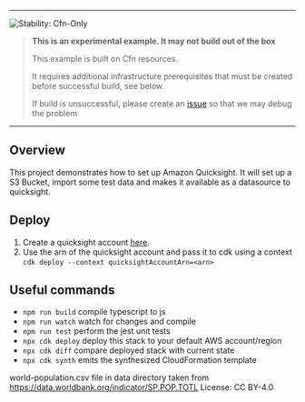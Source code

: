 <!--BEGIN STABILITY BANNER-->
---

![Stability: Cfn-Only](https://img.shields.io/badge/stability-Cfn--Only-important.svg?style=for-the-badge)

> **This is an experimental example. It may not build out of the box**
>
> This example is built on Cfn resources.
>
> It requires additional infrastructure prerequisites that must be created before successful build, see below.
>
> If build is unsuccessful, please create an [issue](https://github.com/aws-samples/aws-cdk-examples/issues/new) so that we may debug the problem
---
<!--END STABILITY BANNER-->

## Overview

This project demonstrates how to set up Amazon Quicksight. It will set up a S3 Bucket, import some test data and makes it available as a datasource to quicksight.

## Deploy

1. Create a quicksight account [here](https://docs.aws.amazon.com/quicksight/latest/user/signing-up.html).
2. Use the arn of the quicksight account and pass it to cdk using a context `cdk deploy --context quicksightAccountArn=<arn>`

## Useful commands

* `npm run build`   compile typescript to js
* `npm run watch`   watch for changes and compile
* `npm run test`    perform the jest unit tests
* `npx cdk deploy`  deploy this stack to your default AWS account/region
* `npx cdk diff`    compare deployed stack with current state
* `npx cdk synth`   emits the synthesized CloudFormation template

world-population.csv file in data directory taken from https://data.worldbank.org/indicator/SP.POP.TOTL
License: CC BY-4.0
